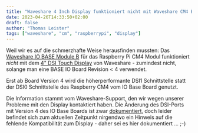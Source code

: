 ```yaml
---
title: "Waveshare 4 Inch Display funktioniert nicht mit Waveshare CM4 Base IO Module B"
date: 2023-04-26T14:33:50+02:00
draft: false
author: "Thomas Leister"
tags: ["waveshare", "cm", "raspberrypi", "display"]
---
```



Weil wir es auf die schmerzhafte Weise herausfinden mussten: Das [Waveshare IO BASE Module B](https://www.waveshare.com/wiki/CM4-IO-BASE-B) für das Raspberry Pi CM4 Modul funktioniert *nicht* mit dem [4" DSI Touch Display](https://www.waveshare.com/wiki/4inch_DSI_LCD) von Waveshare - zumindest nicht, solange man eine BASE IO Board Revision < 4 verwendet. 

Erst ab Board Version 4 wird die höherperformante DSI1 Schnittstelle statt der DSI0 Schnittstelle des Raspberry CM4 vom IO Base Board genutzt. 

Die Information stammt vom Waveshare-Support, den wir wegen unserer Probleme mit den Display kontaktiert haben. Die Änderung des DSI-Ports mit Version 4 des IO Base Boards ist zwar [dokumentiert](https://www.waveshare.com/wiki/CM4-IO-BASE-B#Version_Introduction), doch leider befindet sich zum aktuellen Zeitpunkt nirgendwo ein Hinweis auf die fehlende Kompatibilität zum Display - daher sei es hier dokumentiert ... ;-)

